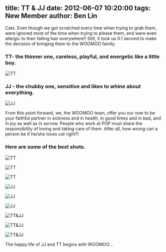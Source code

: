 title: TT & JJ
date: 2012-06-07 10:20:00
tags: New Member
author: Ben Lin
---

Cats. Even though we got scratched every time when trying to grab them, were ignored most of the time when trying to please them, and were even allergic to their falling hair everywhere!! Still, it took us 0.1 second to make the decision of bringing them to the WOOMOO family.

### TT- the thinner one, careless, playful, and energetic like a little boy.
![TT](/img/posts/tt-and-jj/tt1.png)


### JJ - the chubby one, sensitive and likes to whine about everything.
![JJ](/img/posts/tt-and-jj/jj1.png)

From this point forward, we, the WOOMOO team, offer you our vow to be your faithful partner in sickness and in health, in good times and in bad, and in joy as well as in sorrow. People who work at POP must share the responsibility of loving and taking care of them. After all, how wrong can a person be if he/she loves cat right?!

### Here are some of the best shots.

![TT](/img/posts/tt-and-jj/tt2.png)

![TT](/img/posts/tt-and-jj/tt3.png)

![TT](/img/posts/tt-and-jj/tt4.png)

![JJ](/img/posts/tt-and-jj/jj2.png)

![JJ](/img/posts/tt-and-jj/jj3.png)

![JJ](/img/posts/tt-and-jj/jj4.png)

![TT&JJ](/img/posts/tt-and-jj/ttjj1.png)

![TT&JJ](/img/posts/tt-and-jj/ttjj2.png)

![TT&JJ](/img/posts/tt-and-jj/ttjj3.png)

The happy life of JJ and TT begins with WOOMOO...
